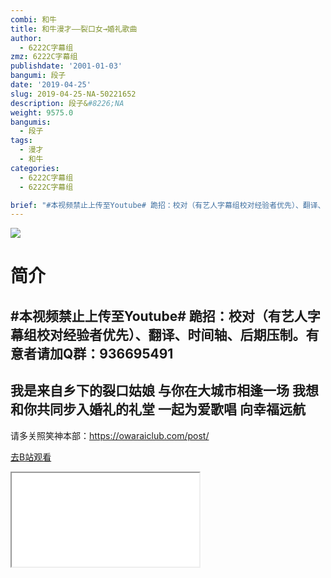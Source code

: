 ```yaml
---
combi: 和牛
title: 和牛漫才——裂口女→婚礼歌曲
author:
  - 6222C字幕组
zmz: 6222C字幕组
publishdate: '2001-01-03'
bangumi: 段子
date: '2019-04-25'
slug: 2019-04-25-NA-50221652
description: 段子&#8226;NA
weight: 9575.0
bangumis:
  - 段子
tags:
  - 漫才
  - 和牛
categories:
  - 6222C字幕组
  - 6222C字幕组

brief: "#本视频禁止上传至Youtube# 跪招：校对（有艺人字幕组校对经验者优先）、翻译、时间轴、后期压制。有意者请加Q群：936695491 ------------------------------------------------ 我是来自乡下的裂口姑娘 与你在大城市相逢一场 我想和你共同步入婚礼的礼堂 一起为爱歌唱 向幸福远航 -------------------------------------------- 请多关照笑神本部：https://owaraiclub.com/post/"
---
```

![](https://raw.githubusercontent.com/tcgriffith/owaraisite/master/static/tmpimg/1xpbf3w.jpg)
# 简介  
#本视频禁止上传至Youtube#
跪招：校对（有艺人字幕组校对经验者优先）、翻译、时间轴、后期压制。有意者请加Q群：936695491
------------------------------------------------
我是来自乡下的裂口姑娘
与你在大城市相逢一场
我想和你共同步入婚礼的礼堂
一起为爱歌唱 向幸福远航
--------------------------------------------
请多关照笑神本部：https://owaraiclub.com/post/  

[去B站观看](https://www.bilibili.com/video/av50221652/)
<div class ="resp-container"><iframe class="testiframe" src="//player.bilibili.com/player.html?aid=50221652"", scrolling="no", allowfullscreen="true" > </iframe></div> 
